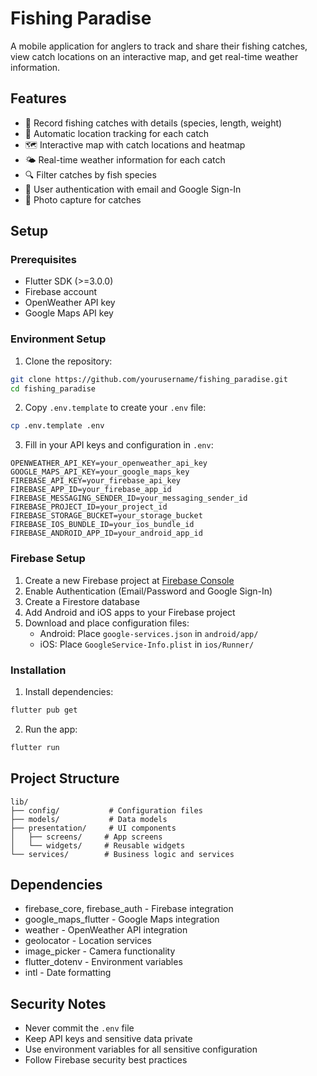 # Fishing Paradise

A mobile application for anglers to track and share their fishing catches, view catch locations on an interactive map, and get real-time weather information.

## Features

- 🎣 Record fishing catches with details (species, length, weight)
- 📍 Automatic location tracking for each catch
- 🗺️ Interactive map with catch locations and heatmap
- 🌤️ Real-time weather information for each catch
- 🔍 Filter catches by fish species
- 📱 User authentication with email and Google Sign-In
- 📸 Photo capture for catches

## Setup

### Prerequisites

- Flutter SDK (>=3.0.0)
- Firebase account
- OpenWeather API key
- Google Maps API key

### Environment Setup

1. Clone the repository:
```bash
git clone https://github.com/yourusername/fishing_paradise.git
cd fishing_paradise
```

2. Copy `.env.template` to create your `.env` file:
```bash
cp .env.template .env
```

3. Fill in your API keys and configuration in `.env`:
```
OPENWEATHER_API_KEY=your_openweather_api_key
GOOGLE_MAPS_API_KEY=your_google_maps_key
FIREBASE_API_KEY=your_firebase_api_key
FIREBASE_APP_ID=your_firebase_app_id
FIREBASE_MESSAGING_SENDER_ID=your_messaging_sender_id
FIREBASE_PROJECT_ID=your_project_id
FIREBASE_STORAGE_BUCKET=your_storage_bucket
FIREBASE_IOS_BUNDLE_ID=your_ios_bundle_id
FIREBASE_ANDROID_APP_ID=your_android_app_id
```

### Firebase Setup

1. Create a new Firebase project at [Firebase Console](https://console.firebase.google.com/)
2. Enable Authentication (Email/Password and Google Sign-In)
3. Create a Firestore database
4. Add Android and iOS apps to your Firebase project
5. Download and place configuration files:
   - Android: Place `google-services.json` in `android/app/`
   - iOS: Place `GoogleService-Info.plist` in `ios/Runner/`

### Installation

1. Install dependencies:
```bash
flutter pub get
```

2. Run the app:
```bash
flutter run
```

## Project Structure

```
lib/
├── config/           # Configuration files
├── models/           # Data models
├── presentation/     # UI components
│   ├── screens/     # App screens
│   └── widgets/     # Reusable widgets
└── services/        # Business logic and services
```

## Dependencies

- firebase_core, firebase_auth - Firebase integration
- google_maps_flutter - Google Maps integration
- weather - OpenWeather API integration
- geolocator - Location services
- image_picker - Camera functionality
- flutter_dotenv - Environment variables
- intl - Date formatting

## Security Notes

- Never commit the `.env` file
- Keep API keys and sensitive data private
- Use environment variables for all sensitive configuration
- Follow Firebase security best practices

